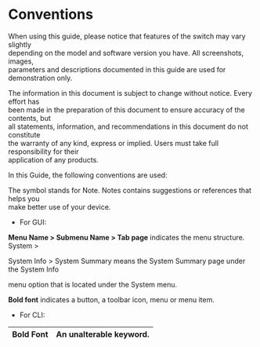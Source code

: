 # Conventions

When using this guide, please notice that features of the switch may vary slightly  
 depending on the model and software version you have. All screenshots, images,  
 parameters and descriptions documented in this guide are used for demonstration only.

The information in this document is subject to change without notice. Every effort has  
 been made in the preparation of this document to ensure accuracy of the contents, but  
 all statements, information, and recommendations in this document do not constitute  
 the warranty of any kind, express or implied. Users must take full responsibility for their  
 application of any products.

In this Guide, the following conventions are used:

The symbol stands for Note. Notes contains suggestions or references that helps you  
 make better use of your device.

<ul class="square">
  <li>For GUI:</li>
</ul>

**Menu Name &gt; Submenu Name &gt; Tab page** indicates the menu structure. System &gt;

System Info &gt; System Summary means the System Summary page under the System Info

menu option that is located under the System menu.

**Bold font** indicates a button, a toolbar icon, menu or menu item.

* For CLI:

| Bold Font | An unalterable keyword. |
| :--- | :--- |




